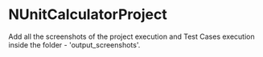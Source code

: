 # NUnitCalculatorProject
Add all the screenshots of the project execution and Test Cases execution inside the folder - 'output_screenshots'.